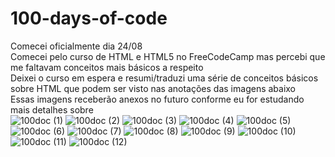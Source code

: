 # 100-days-of-code
Comecei oficialmente dia 24/08 <br>
Comecei pelo curso de HTML e HTML5 no FreeCodeCamp mas percebi que me faltavam conceitos mais básicos a respeito <br>
Deixei o curso em espera e resumi/traduzi uma série de conceitos básicos sobre HTML que podem ser visto nas anotações das imagens abaixo <br>
Essas imagens receberão anexos no futuro conforme eu for estudando mais detalhes sobre <br>
![100doc (1)](https://user-images.githubusercontent.com/90210993/132252893-7e5c24eb-0818-4304-aac1-65b674240c6f.jpg)
![100doc (2)](https://user-images.githubusercontent.com/90210993/132252894-e2b5161a-cdec-499c-ad4e-94c0dd930d73.jpg)
![100doc (3)](https://user-images.githubusercontent.com/90210993/132252896-c48dea81-4e1b-4db4-9743-707751910d75.jpg)
![100doc (4)](https://user-images.githubusercontent.com/90210993/132252898-6127b2b7-106e-4b69-9ed1-e03af5d99dba.jpg)
![100doc (5)](https://user-images.githubusercontent.com/90210993/132252899-e355abe5-fcc8-4e70-b2e4-e17ea8324434.jpg)
![100doc (6)](https://user-images.githubusercontent.com/90210993/132252900-6624f6ba-050f-4e1e-a6e9-52c70d94aae9.jpg)
![100doc (7)](https://user-images.githubusercontent.com/90210993/132252902-46ec319d-ec59-4075-9891-2e6c7b1b7f8c.jpg)
![100doc (8)](https://user-images.githubusercontent.com/90210993/132252904-22ad12eb-eed2-411e-8455-3d0463a6b885.jpg)
![100doc (9)](https://user-images.githubusercontent.com/90210993/132252905-f47b4f1e-e9fd-41c7-bae9-8e04b3012886.jpg)
![100doc (10)](https://user-images.githubusercontent.com/90210993/132252906-3cede128-7176-49bc-85ab-87c6e8dc47de.jpg)
![100doc (11)](https://user-images.githubusercontent.com/90210993/132252909-14bd2b26-ede6-40cd-bc95-c66a877e32b4.jpg)
![100doc (12)](https://user-images.githubusercontent.com/90210993/132252910-fbc74c1c-690d-4538-ab98-da360a33b6f9.jpg)
